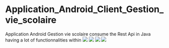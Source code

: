 # Application_Android_Client_Gestion_vie_scolaire
Application Android Gestion vie scolaire consume the Rest Api in Java having a lot of functionnalities within
![](ge1.png)
![](ge2.png)
![](ge3.png)
![](ge4.png)
